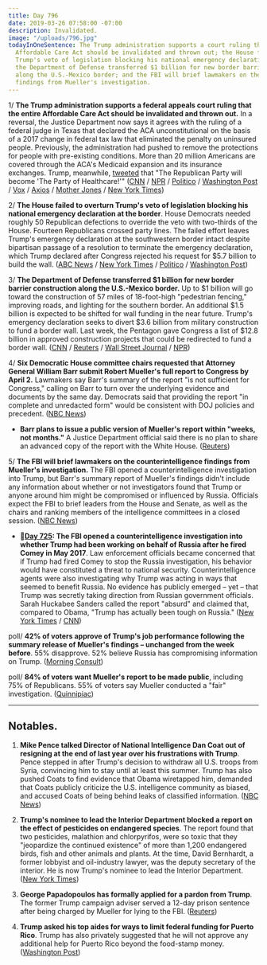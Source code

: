 ```yaml
---
title: Day 796
date: 2019-03-26 07:58:00 -07:00
description: Invalidated.
image: "/uploads/796.jpg"
todayInOneSentence: The Trump administration supports a court ruling that the entire
  Affordable Care Act should be invalidated and thrown out; the House failed to overturn
  Trump's veto of legislation blocking his national emergency declaration at the border;
  the Department of Defense transferred $1 billion for new border barrier construction
  along the U.S.-Mexico border; and the FBI will brief lawmakers on the counterintelligence
  findings from Mueller's investigation.
---
```


1/ **The Trump administration supports a federal appeals court ruling that the entire Affordable Care Act should be invalidated and thrown out.** In a reversal, the Justice Department now says it agrees with the ruling of a federal judge in Texas that declared the ACA unconstitutional on the basis of a 2017 change in federal tax law that eliminated the penalty on uninsured people. Previously, the administration had pushed to remove the protections for people with pre-existing conditions. More than 20 million Americans are covered through the ACA's Medicaid expansion and its insurance exchanges. Trump, meanwhile, [tweeted](https://twitter.com/realDonaldTrump/status/1110586787808903168?ref_src=twsrc%5Etfw%7Ctwcamp%5Etweetembed%7Ctwterm%5E1110586787808903168&ref_url=https%3A%2F%2Fwww.nytimes.com%2F2019%2F03%2F26%2Fus%2Fpolitics%2Fdemocrats-trump-affordable-care-act.html) that "The Republican Party will become 'The Party of Healthcare!'" ([CNN](https://www.cnn.com/2019/03/25/politics/trump-administration-aca/index.html) / [NPR](https://www.npr.org/2019/03/26/706869835/trump-administration-now-says-entire-affordable-care-act-should-be-repealed) / [Politico](https://www.politico.com/story/2019/03/25/trump-obamacare-justice-department-1236116) / [Washington Post](https://www.washingtonpost.com/nation/2019/03/26/trump-administration-asks-court-totally-repeal-obamas-affordable-care-act/) / [Vox](https://www.vox.com/policy-and-politics/2019/3/25/18281788/doj-obamacare-unconstitutional-trump) / [Axios](https://www.axios.com/affordable-care-act-strike-down-department-of-justice-53581f2a-e3dc-4f34-a265-e0bdf25bf017.html) / [Mother Jones](https://www.motherjones.com/kevin-drum/2019/03/justice-department-urges-court-to-kill-obamacare/) / [New York Times](https://www.nytimes.com/2019/03/25/us/politics/obamacare-unconstitutional-trump-aca.html))

2/ **The House failed to overturn Trump's veto of legislation blocking his national emergency declaration at the border**. House Democrats needed roughly 50 Republican defections to override the veto with two-thirds of the House. Fourteen Republicans crossed party lines. The failed effort leaves Trump's emergency declaration at the southwestern border intact despite bipartisan passage of a resolution to terminate the emergency declaration, which Trump declared after Congress rejected his request for $5.7 billion to build the wall. ([ABC News](https://abcnews.go.com/Politics/house-committee-denies-pentagons-reprogramming-billion-president-trumps/story?id=61953216) / [New York Times](https://www.nytimes.com/2019/03/26/us/politics/house-veto-override-trump-wall.html) / [Politico](https://www.politico.com/story/2019/03/26/house-veto-override-border-emergency-1235896) / [Washington Post](https://www.washingtonpost.com/powerpost/house-fails-to-override-trump-veto-on-southern-border-emergency/2019/03/26/41e5bfee-4fdb-11e9-a3f7-78b7525a8d5f_story.html))

3/ **The Department of Defense transferred $1 billion for new border barrier construction along the U.S.-Mexico border.** Up to $1 billion will go toward the construction of 57 miles of 18-foot-high "pedestrian fencing," improving roads, and lighting for the southern border. An additional $1.5 billion is expected to be shifted for wall funding in the near future. Trump's emergency declaration seeks to divert $3.6 billion from military construction to fund a border wall. Last week, the Pentagon gave Congress a list of $12.8 billion in approved construction projects that could be redirected to fund a border wall. ([CNN](https://www.cnn.com/2019/03/25/politics/pentagon-congress-new-wall-money/index.html) / [Reuters](https://www.reuters.com/article/us-usa-pentagon-mexico-idUSKCN1R707J) / [Wall Street Journal](https://www.wsj.com/graphics/military-spending-projects/) / [NPR](https://www.npr.org/2019/03/26/706795716/pentagon-authorizes-1-billion-for-fence-construction-at-mexico-border))

4/ **Six Democratic House committee chairs requested that Attorney General William Barr submit Robert Mueller's full report to Congress by April 2.** Lawmakers say Barr's summary of the report "is not sufficient for Congress," calling on Barr to turn over the underlying evidence and documents by the same day. Democrats said that providing the report "in complete and unredacted form" would be consistent with DOJ policies and precedent. ([NBC News](https://www.nbcnews.com/politics/congress/democratic-chairmen-call-barr-submit-mueller-report-congress-april-2-n987241))

* **Barr plans to issue a public version of Mueller's report within "weeks, not months."** A Justice Department official said there is no plan to share an advanced copy of the report with the White House. ([Reuters](https://www.reuters.com/article/us-usa-trump-russia-report-idUSKCN1R72HX))

5/ **The FBI will brief lawmakers on the counterintelligence findings from Mueller's investigation.** The FBI opened a counterintelligence investigation into Trump, but Barr's summary report of Mueller's findings didn't include any information about whether or not investigators found that Trump or anyone around him might be compromised or influenced by Russia. Officials expect the FBI to brief leaders from the House and Senate, as well as the chairs and ranking members of the intelligence committees in a closed session. ([NBC News](https://www.nbcnews.com/politics/justice-department/fbi-expected-brief-house-senate-gang-8-mueller-s-counterintel-n987111))

* **📌[Day 725](https://whatthefuckjusthappenedtoday.com/2019/01/14/day-725/#1-the-fbi-opened-a-counterintelligen): The FBI opened a counterintelligence investigation into whether Trump had been working on behalf of Russia after he fired Comey in May 2017**. Law enforcement officials became concerned that if Trump had fired Comey to stop the Russia investigation, his behavior would have constituted a threat to national security. Counterintelligence agents were also investigating why Trump was acting in ways that seemed to benefit Russia. No evidence has publicly emerged – yet – that Trump was secretly taking direction from Russian government officials. Sarah Huckabee Sanders called the report "absurd" and claimed that, compared to Obama, "Trump has actually been tough on Russia." ([New York Times](https://www.nytimes.com/2019/01/11/us/politics/fbi-trump-russia-inquiry.html) / [CNN](https://www.cnn.com/2019/01/11/politics/nyt-russia-trump-investigation/index.html))

poll/ **42% of voters approve of Trump's job performance following the summary release of Mueller's findings – unchanged from the week before**. 55% disapprove. 52% believe Russia has compromising information on Trump. ([Morning Consult](https://morningconsult.com/2019/03/26/trumps-popularity-unchanged-after-completion-of-mueller-probe/))

poll/ **84% of voters want Mueller's report to be made public**, including 75% of Republicans. 55% of voters say Mueller conducted a "fair" investigation. ([Quinnipiac](https://poll.qu.edu/national/release-detail?ReleaseID=2609))

---

## Notables.

1. **Mike Pence talked Director of National Intelligence Dan Coat out of resigning at the end of last year over his frustrations with Trump**. Pence stepped in after Trump's decision to withdraw all U.S. troops from Syria, convincing him to stay until at least this summer. Trump has also pushed Coats to find evidence that Obama wiretapped him, demanded that Coats publicly criticize the U.S. intelligence community as biased, and accused Coats of being behind leaks of classified information. ([NBC News](https://www.nbcnews.com/politics/national-security/mike-pence-talked-dan-coats-out-quitting-trump-administration-n985096))

2. **Trump's nominee to lead the Interior Department blocked a report on the effect of pesticides on endangered species**. The report found that two pesticides, malathion and chlorpyrifos, were so toxic that they "jeopardize the continued existence" of more than 1,200 endangered birds, fish and other animals and plants. At the time, David Bernhardt, a former lobbyist and oil-industry lawyer, was the deputy secretary of the interior. He is now Trump's nominee to lead the Interior Department. ([New York Times](https://www.nytimes.com/2019/03/26/us/politics/endangered-species-david-bernhardt.html))

3. **George Papadopoulos has formally applied for a pardon from Trump**. The former Trump campaign adviser served a 12-day prison sentence after being charged by Mueller for lying to the FBI. ([Reuters](https://www.reuters.com/article/us-usa-trump-russia-papadopoulos/ex-trump-campaign-aide-papadopoulos-disavows-mueller-plea-deal-idUSKCN1R70AJ))

4. **Trump asked his top aides for ways to limit federal funding for Puerto Rico**. Trump has also privately suggested that he will not approve any additional help for Puerto Rico beyond the food-stamp money. ([Washington Post](https://www.washingtonpost.com/business/economy/puerto-rico-faces-food-stamps-crisis-as-trump-privately-vents-about-federal-aid-to-hurricane-maria-battered-island/2019/03/25/ade500fe-4cb3-11e9-b79a-961983b7e0cd_story.html))